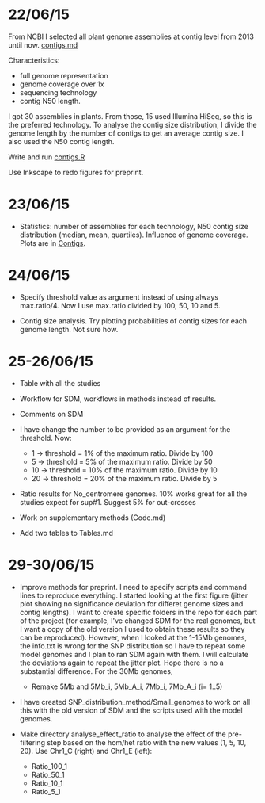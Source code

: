 22/06/15
===

From NCBI I selected all plant genome assemblies at contig level from 2013 until now. [contigs.md](https://github.com/pilarcormo/SNP_distribution_method/blob/master/Contigs/contigs.md)

Characteristics: 

- full genome representation 
- genome coverage over 1x
- sequencing technology
- contig N50 length. 

I got 30 assemblies in plants. From those, 15 used Illumina HiSeq, so this is the preferred technology. To analyse the contig size distribution, I divide the genome length by the number of contigs to get an average contig size. I also used the N50 contig length. 

Write and run [contigs.R]()

Use Inkscape to redo figures for preprint. 


23/06/15
===

- Statistics: number of assemblies for each technology, N50 contig size distribution (median, mean, quartiles). Influence of genome coverage. Plots are in [Contigs](https://github.com/pilarcormo/SNP_distribution_method/tree/master/Contigs).

24/06/15
===
-  Specify threshold value as argument instead of using always max.ratio/4. Now I use max.ratio divided by 100, 50, 10 and 5.

-  Contig size analysis. Try plotting probabilities of contig sizes for each genome length. Not sure how. 

25-26/06/15
===
- Table with all the studies 
- Workflow for SDM, workflows in methods instead of results. 
- Comments on SDM 

- I have change the number to be provided as an argument for the threshold. Now:
	- 1 -> threshold = 1% of the maximum ratio. Divide by 100 
	- 5 -> threshold = 5% of the maximum ratio. Divide by 50
	- 10 -> threshold = 10% of the maximum ratio. Divide by 10
	- 20 -> threshold = 20% of the maximum ratio. Divide by 5
- Ratio results for No_centromere genomes. 10% works great for all the studies expect for sup#1. Suggest 5% for out-crosses	
- Work on supplementary methods (Code.md)
- Add two tables to Tables.md 


29-30/06/15
===

- Improve methods for preprint. I need to specify scripts and command lines to reproduce everything. I started looking at the first figure (jitter plot showing no significance deviation for differet genome sizes and contig lengths). I want to create specific folders in the repo for each part of the project (for example, I've changed SDM for the real genomes, but I want a copy of the old version I used to obtain these results so they can be reproduced). However, when I looked at the 1-15Mb genomes, the info.txt is wrong for the SNP distribution so I have to repeat some model genomes and I plan to ran SDM again with them. I will calculate the deviations again to repeat the jitter plot. Hope there is no a substantial difference. For the 30Mb genomes, 
	- Remake 5Mb and 5Mb_i, 5Mb_A_i, 7Mb_i, 7Mb_A_i (i= 1..5)
- I have created SNP_distribution_method/Small_genomes to work on all this with the old version of SDM and the scripts used with the model genomes. 
- Make directory analyse_effect_ratio to analyse the effect of the pre-filtering step based on the hom/het ratio with the new values (1, 5, 10, 20). Use Chr1_C (right) and Chr1_E (left): 

	- Ratio_100_1
	- Ratio_50_1
	- Ratio_10_1
	- Ratio_5_1	

